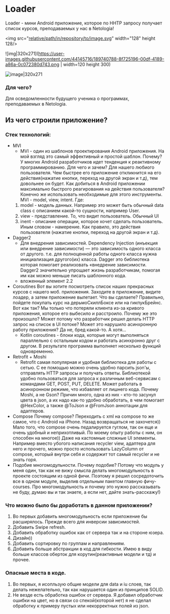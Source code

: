# Loader

Loader - мини Android приложение, которое по HHTP запросу получает список курсов, преподаваемых у нас в Netologia!

<img src="[relative/path/in/repository/to/image.svg](https://user-images.githubusercontent.com/44145716/189740059-4c7f5865-61b0-4fce-8a1d-6f25d73ee1c9.png)" width="128" height 128/>

![img|320x271](https://user-images.githubusercontent.com/44145716/189740788-8f725196-00df-4189-a86a-0c072380d743.png | width=120 height 300)

![image|320x271](https://user-images.githubusercontent.com/44145716/189741119-db1e5da6-b34e-46d0-b84c-65098f7b588d.png)


### Для чего?
Для осведомленности будущего ученика о программах, преподаваемых в Netologia. 

## Из чего строили  приложение?

### Стек технологий:

* MVI
    * MVI -  один из шаблонов проектирования Android приложения. На мой взгляд это самый эффективный и простой шаблон. Почему? 
    У многих Android разработчиков идет тенденция к реактивному программированию. Для чего и зачем? Для нашего любиого пользователя. Чем быстрее его приложение откликнится на его действия(нажатие кнопки, переход на другой экран и т.д), тем довольнее он будет. 
    Как добиться в Android приложении максимально быстрого реагирования на действия пользователя? 
    Конечно же использовать необходимые для этого инструменты. 
    MVI - model, view, intent. Где:
    1. model - модель данных. Например это может быть обычный data class c описанием какой-то сущности, например User.
    2. view - представление. То, что видит пользователь. Обычный UI
    3. inent - описание операции, которое хочет сделать пользователь. Иным словом - намерение. Как правило, это действия пользователя (нажатие кнопки, переход на другой экран и т.д).
* Dagger2
    * Для внедрения зависимостей. Dependency Injection (инъекция или внедрение зависимости) — это зависимость одного класса от другого. т.е. для полноценной работы одного класса нужна инициализация другого(их) класса. Dagger это библиотека которая помогает реализовать «внедрение зависимости. Dagger2 значительно упрощает жизнь разработчикам, помогая им как можно меньше писать шаблонного кода.
    * вложенный элемент 2.2
* Coroutines
Вот вы хотите посмотреть список наших прекрасных курсов с нашего моб. приложения. Заходите в приложение, видите лоадер, а затем приложение вылетает. Что вы сделаете? Правильно, пойдете покупать курс на дерьмоСкиллБоксе или на гикпукБрейнс. Вот как так?  Мы только что потеряли клиента из-за кривого приложения, которое его выбесило и расстроило. Почему же это произошло? Может потому что разработчик решил делать HTTP запрос на список в UI потоке? Может это нарушило асинхронную работу приложения? Да не, бред какой-то. А хотя...
    * Kotlin coroutines - блоки кода, которые могут выполняться параллельно с остальным кодом и работать асинхронно друг с другом. В результате программа выполняет несколько функций одновременно.
* Retrofit + Moshi
    * Retrofit самая популярная и удобная библиотека для работы с сетью. С ее помощью можно очень удобно парсить json'ы, отправлять HTTP запросы и получать ответы. 
    Библиотекой удобно пользоваться для запроса к различным веб-сервисам с командами GET, POST, PUT, DELETE. Может работать в асинхронном режиме, что избавляет от лишнего кода.
    Почему Moshi, а не Gson? Причин много, одна из них - кто-то засунул цвета в json, а их надо как-то удобно обработать, в чем помогает @HexColor, а также @ToJson и @FromJson аннотации для адаптеров.
* Compose
Почему compose? Переходить с xml на compose то же самое, что с Android на iPhone. Назад возвращаться не захочется)) Мало того, что compose очень педалируется гуглом, так он еще и очень удобный и неприхотливый. По моему опыту работы с ним, он способен на многое)) Даже на кастомные сложные UI элементы. 
Например вместо убогого написания recycler view, адаптера для него и прочего, можно просто использовать LazyColumn от compose, который внутри себя и содержит тот самый recycler и не знать горя. 
* Подобие многомодульности. 
Почему подобие? Потому что модуль у меня один, так как не вижу смысла делать многомодульность в проекте состоящим из одной фичи. Поэтому я решил сосредоточить все в одном модуле, выделив отдельным пакетом главную фичу-courses. Про многомодульность и почему это нужно рассказывать не буду, думаю вы и так знаете, а если нет, дайте знать-расскажу!)


### Что можно было бы доработать в данном приложении?

1. Во первых добавить многомодульность если приложение бы расширялось. Прежде всего для инверсии зависимостей.
2. Добавить Swipe refresh. 
3. Добавить обработку ошибок как от сервера так и на стороне юзера.
4. Дизайн))
5. Добавить сортировку по группам и направлениям.
6. Добавить больше абстракции в код для гибкости. Имею в виду больше классов оберток для корутин(реактивные модели и тд) и прочее.


### Опасные места в коде.

1. Во первых, я исопльзую общие модели для data и iu слоев, так делать нежелательно, так как нарушается один из принципов SOLID.
2. Не везде есть обработка ошибок от сервера. Я добавил обработчик ошибки на цвет, но в связи со спекой(которой нет) я не сделал обработку к примеру пустых или некорректных полей из json.


